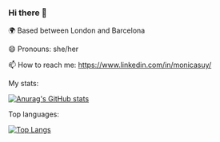 ### Hi there 👋

🌍 Based between London and Barcelona

😄 Pronouns: she/her

📫 How to reach me: https://www.linkedin.com/in/monicasuy/

My stats:

[![Anurag's GitHub stats](https://github-readme-stats.vercel.app/api?username=monicasuy)](https://github.com/anuraghazra/github-readme-stats)

Top languages:

[![Top Langs](https://github-readme-stats.vercel.app/api/top-langs/?username=monicasuy)](https://github.com/anuraghazra/github-readme-stats)
<!--
**monicasuy/monicasuy** is a ✨ _special_ ✨ repository because its `README.md` (this file) appears on your GitHub profile.

Here are some ideas to get you started:

- 🔭 I’m currently working on ...
- 🌱 I’m currently learning ...
- 👯 I’m looking to collaborate on ...
- 🤔 I’m looking for help with ...
- 💬 Ask me about ...
- 📫 How to reach me: ...
- 😄 Pronouns: ...
- ⚡ Fun fact: ...
-->
